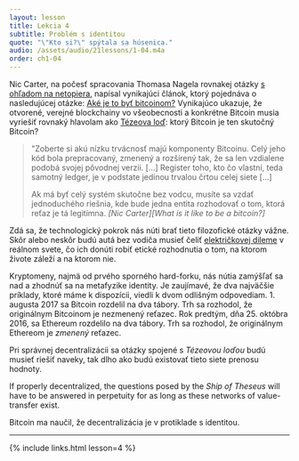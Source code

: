 ```yaml
---
layout: lesson
title: Lekcia 4
subtitle: Problém s identitou
quote: "\"Kto si?\" spýtala sa húsenica."
audio: /assets/audio/21lessons/1-04.m4a
order: ch1-04
---
```


Nic Carter, na počesť spracovania Thomasa Nagela rovnakej otázky [s ohľadom na netopiera], 
napísal vynikajúci článok, ktorý pojednáva o nasledujúcej otázke: [Aké je to byť bitcoinom?] 
Vynikajúco ukazuje, že otvorené, verejné blockchainy vo všeobecnosti a 
konkrétne Bitcoin musia vyriešiť rovnaký hlavolam 
ako [Tézeova loď]: ktorý Bitcoin je ten skutočný Bitcoin?


> "Zoberte si akú nízku trvácnosť majú komponenty Bitcoinu. 
> Celý jeho kód bola prepracovaný, zmenený a rozšírený tak, 
> že sa len vzdialene podobá svojej pôvodnej verzii. [...] 
> Register toho, kto čo vlastní, teda samotný ledger, 
> je v podstate jedinou trvalou črtou celej siete [...]
>
> Ak má byť celý systém skutočne bez vodcu, musíte sa vzdať
> jednoduchého riešnia, kde bude jedna entita rozhodovať
> o tom, ktorá reťaz je tá legitímna.
> <cite>[Nic Carter][What is it like to be a bitcoin?]</cite>

Zdá sa, že technologický pokrok nás núti brať tieto filozofické otázky vážne. 
Skôr alebo neskôr budú autá bez vodiča musieť čeliť
[električkovej dileme] v reálnom svete, čo ich donúti robiť
etické rozhodnutia o tom, na ktorom živote záleží a na ktorom nie.

Kryptomeny, najmä od prvého sporného hard-forku, nás nútia zamýšľať 
sa nad a zhodnúť sa na metafyzike identity. Je zaujímavé, že dva 
najväčšie príklady, ktoré máme k dispozícii, viedli k dvom 
odlišným odpovediam. 1. augusta 2017 sa Bitcoin rozdelil na dva tábory. 
Trh sa rozhodol, že originálnym Bitcoinom je nezmenený reťazec. 
Rok predtým, dňa 25. októbra 2016, sa Ethereum rozdelilo na dva tábory. 
Trh sa rozhodol, že originálnym Ethereom je *zmenený* reťazec.

Pri správnej decentralizácii sa otázky spojené s *Tézeovou loďou* 
budú musieť riešiť naveky, tak dlho ako budú existovať tieto siete prenosu hodnoty.

If properly decentralized, the questions posed by the *Ship of Theseus*
will have to be answered in perpetuity for as long as these networks of
value-transfer exist.

Bitcoin ma naučil, že decentralizácia je v protiklade s identitou.

---

{% include links.html lesson=4 %}

[s ohľadom na netopiera]: https://en.wikipedia.org/wiki/What_Is_it_Like_to_Be_a_Bat%3F
[Aké je to byť bitcoinom?]: https://medium.com/s/story/what-is-it-like-to-be-a-bitcoin-56109f3e6753
[Tézeova loď]: https://en.wikipedia.org/wiki/Ship_of_Theseus
[električkovej dileme]: https://en.wikipedia.org/wiki/Trolley_problem

<!-- Wikipedia -->
[alice]: https://en.wikipedia.org/wiki/Alice%27s_Adventures_in_Wonderland
[carroll]: https://en.wikipedia.org/wiki/Lewis_Carroll

